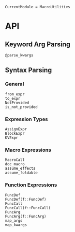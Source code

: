 ```@meta
CurrentModule = MacroUtilities
```

# API 

## Keyword Arg Parsing  
```@docs 
@parse_kwargs 
```

## Syntax Parsing 
### General 
```@docs 
from_expr
to_expr
NotProvided
is_not_provided
```

### Expression Types
```@docs 
AssignExpr
BlockExpr
KVExpr
``` 

### Macro Expressions
```@docs 
MacroCall
doc_macro
assume_effects
assume_foldable
```

### Function Expressions
```@docs 
FuncDef
FuncDef(f::FuncDef)
FuncCall
FuncCall(f::FuncCall)
FuncArg
FuncArg(f::FuncArg)
map_args
map_kwargs
```